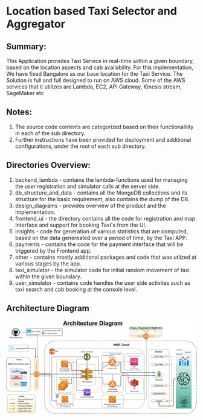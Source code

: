 # Location based Taxi Selector and Aggregator

Summary:
-------
This Application provides Taxi Service in real-time within a given boundary, based on the location aspects and cab availability.
For this implementation, We have fixed Bangalore as our base location for the Taxi Service. The Solution is full and full designed to run on AWS cloud.
Some of the AWS services that it utilizes are Lambda, EC2, API Gateway, Kinesis stream, SageMaker etc 

Notes:
-----
1. The source code contents are categorized based on their functionalility in each of the sub directory.
2. Further instructions have been provided for deployment and additional configurations, under the root of each sub directory.

Directories Overview:
-------------
  1. backend_lambda - contains the lambda-functions used for managing the user registration and simulator calls at the server side. 
  2. db_structure_and_data - contains all the MongoDB collections and its structure for the basic requirement, also contains the dump of the DB. 
  3. design_diagrams - provides overview of the product and the implementation.
  4. frontend_ui - the directory contains all the code for registration and map Interface and support for booking Taxi's from the UI.
  5. insights - code for generation of various statistics that are computed, based on the data genereated over a period of time, by the Taxi APP.
  6. payments - contains the code for the payment interface that will be triggered by the Frontend app.
  7. other - contains mostly additional packages and code that was utlized at various stages by the app. 
  8. taxi_simulator - the simulator code for initial random movement of taxi within the given boundary.
  9. user_simulator - contains code handles the user side activites such as taxi search and cab booking at the console level.


## Architecture Diagram
![Architecture Diagram](/Architecture_Diagram_final.png?raw=true "Title")